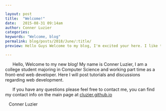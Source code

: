 ```yaml
---

layout: post
title:  "Welcome!"
date:   2015-08-31 09:14am
author: Conner Luzier
categories:
keywords: "Welcome, blog"
permalink: blog/posts/2018/June/:title/
preview: Hello Guys Welcome to my blog, I'm excited your here. I like to tell you a little bit about myself. My name is Manuel Osorio. I'm a graphic/web designer...

---
```



&nbsp;&nbsp;&nbsp;&nbsp;&nbsp;&nbsp;Hello, Welcome to my new blog! My name is Conner Luzier, I am a college student majoring in Computer Science and working part time as a front-end web developer. 
Here I will post tutorials and discussions regarding web development. 

&nbsp;&nbsp;&nbsp;&nbsp;&nbsp;&nbsp;If you have any questions please feel free to contact me, you can find my contact info on the main page at [cluzier.github.io](https://cluzier.github.io/blog)

&nbsp;&nbsp;&nbsp;Conner Luzier
